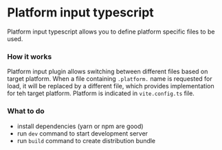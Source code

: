 # Platform input typescript
Platform input typescript allows you to define platform specific files to be used.

### How it works
Platform input plugin allows switching between different files based on target platform.
When a file containing `.platform.` name is requested for load, it will be replaced by a different file, which provides implementation for teh target platform.
Platform is indicated in `vite.config.ts` file.

### What to do
* install dependencies (yarn or npm are good)
* run `dev` command to start development server
* run `build` command to create distribution bundle